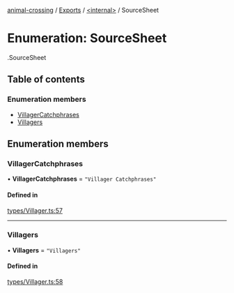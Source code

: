 [animal-crossing](../README.md) / [Exports](../modules.md) / [<internal\>](../modules/internal_.md) / SourceSheet

# Enumeration: SourceSheet

[<internal>](../modules/internal_.md).SourceSheet

## Table of contents

### Enumeration members

- [VillagerCatchphrases](internal_.SourceSheet-2.md#villagercatchphrases)
- [Villagers](internal_.SourceSheet-2.md#villagers)

## Enumeration members

### VillagerCatchphrases

• **VillagerCatchphrases** = `"Villager Catchphrases"`

#### Defined in

[types/Villager.ts:57](https://github.com/Norviah/animal-crossing/blob/d6e407b/module/types/Villager.ts#L57)

___

### Villagers

• **Villagers** = `"Villagers"`

#### Defined in

[types/Villager.ts:58](https://github.com/Norviah/animal-crossing/blob/d6e407b/module/types/Villager.ts#L58)
